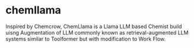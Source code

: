 # chemllama
Inspired by Chemcrow, ChemLlama is a Llama LLM based Chemist build uisng Augmentation of LLM commonly known as retrieval-augmented LLM systems
similar to Toolformer but with modification to Work Flow. 
